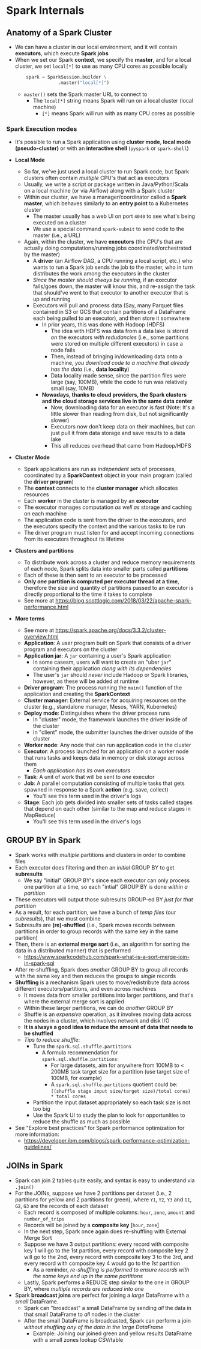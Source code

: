 # Spark Internals

## Anatomy of a Spark Cluster
- We can have a cluster in our local environment, and it will contain **executors**, which execute **Spark jobs**
- When we set our Spark **context**, we specify the **master**, and for a local cluster, we set `local[*]` to use as many CPU cores as possible locally
    ```Python
        spark = SparkSession.builder \
                    .master("local[*]")
    ```
    - `master()` sets the Spark master URL to connect to
        - The `local[*]` string means Spark will run on a local cluster (local machine)
            - `[*]` means Spark will run with as many CPU cores as possible

### Spark Execution modes
- It's possible to run a Spark application using **cluster mode**, **local mode (pseudo-cluster)** or with an **interactive shell** (`pyspark` or `spark-shell`)
- **Local Mode**
    - So far, we've just used a local cluster to run Spark code, but Spark clusters often contain *multiple* CPU's that act as executors
    - Usually, we write a script or package written in Java/Python/Scala on a local machine (or via Airflow) along with a Spark cluster
    - Within our cluster, we have a manager/coordinator called a **Spark master**, which behaves similarly to an **entry point** to a Kubernetes cluster
        - The master usually has a web UI on port `4040` to see what's being executed on a cluster
        - We use a special command `spark-submit` to send code to the master (i.e., a URL)
    - Again, within the cluster, we have **executors** (the CPU's that are actually doing computations/running jobs coordinated/orchestrated by the master)
        - A **driver** (an Airflow DAG, a CPU running a local script, etc.) who wants to run a Spark job sends the job to the master, who in turn distributes the work among the executors in the cluster
        - *Since the master should always be running*, if an executor fails/goes down, the master will know this, and re-assign the task that should've went to that executor to another executor that is up and running
        - Executors will pull and process data (Say, many Parquet files contained in S3 or GCS that contain partitions of a DataFrame each being pulled to an executor), and then store it somewhere
            - In prior years, this was done with Hadoop (HDFS)
                - The idea with HDFS was data from a data lake is stored *on* the executors *with redudancies* (i.e., some partitions were stored on multiple different executors) in case a node fails
                - Then, instead of bringing in/downloading data onto a machine, *you download code to a machine that already has the data* (i.e., **data locality**)
                - Data locality made sense, since the partition files were large (say, 100MB), while the code to run was relatively small (say, 10MB)
            - **Nowadays, thanks to cloud providers, the Spark clusters and the cloud storage services live in the same data center**
                - Now, downloading data for an executor is fast (Note: It's a little slower than reading from disk, but not significantly slower)
                - Executors now don't keep data on their machines, but can just pull it from data storage and save results to a data lake
                - This all reduces overhead that came from Hadoop/HDFS
- **Cluster Mode**
    - Spark applications are run as *independent* sets of processes, coordinated by a **SparkContext** object in your main program (called the **driver program**)
    - The **context** connects to the **cluster manager** which allocates resources
    - Each **worker** in the cluster is managed by an **executor**
    - The executor manages computation *as well as* storage and caching on each machine
    - The application code is sent from the driver to the executors, and the executors specify the context and the various tasks to be run
    - The driver program must listen for and accept incoming connections from its executors throughout its lifetime

- **Clusters and partitions**
    - To distribute work across a cluster and reduce memory requirements of each node, Spark splits data into smaller parts called **partitions**
    - Each of these is then sent to an executor to be processed
    - **Only *one* partition is computed per executor thread at a time**, therefore the size and quantity of partitions passed to an executor is directly proportional to the time it takes to complete
    - See more at https://blog.scottlogic.com/2018/03/22/apache-spark-performance.html

- **More terms**
    - See more at https://spark.apache.org/docs/3.3.2/cluster-overview.html
    - **Application**: A user program built on Spark that consists of a driver program and executors on the cluster
    - **Application jar**: A `jar` containing a user's Spark application
        - In some casesm, users will want to create an "uber `jar`" containing their application *along with its dependencies*
        - The user's `jar` should *never* include Hadoop or Spark libraries, however, as these will be added at runtime
    - **Driver program**: The process running the `main()` function of the application and creating the **SparkContext**
    - **Cluster manager**: External service for acquiring resources on the cluster (e.g., standalone manager, Mesos, YARN, Kubernetes)
    - **Deploy mode**: Distinguishes where the driver process runs
        - In "cluster" mode, the framework launches the driver inside of the cluster
        - In "client" mode, the submitter launches the driver outside of the cluster
    - **Worker node**: Any node that can run application code in the cluster
    - **Executor**: A process launched for an application on a worker node that runs tasks and keeps data in memory or disk storage across them
        - *Each application has its own executors*
    - **Task**: A unit of work that will be sent to *one* executor
    - **Job**: A parallel computation consisting of multiple tasks that gets spawned in response to a Spark **action** (e.g. save, collect)
        - You'll see this term used in the driver's logs
    - **Stage**: Each job gets divided into smaller sets of tasks called stages that depend on each other (similar to the map and reduce stages in MapReduce)
        - You'll see this term used in the driver's logs


## GROUP BY in Spark
- Spark works with *multiple* partitions and clusters in order to combine files
- Each executor does filtering and then an *initial* GROUP BY to get **subresults**
    - We say "initial" GROUP BY's since each executor can only process one partition at a time, so each "intial" GROUP BY is done *within a partition*
- These executors will output those subresults GROUP-ed BY *just for that partition*
- As a result, for each partition, we have a bunch of *temp files* (our *subresults*), that we must combine
- Subresults are **(re)-shuffled** (i.e., Spark moves records between partitions in order to group records with the same key in the same partition)
- Then, there is an **external merge sort** (i.e., an algorithm for sorting the data in a distributed manner) that is performed
    - https://www.sparkcodehub.com/spark-what-is-a-sort-merge-join-in-spark-sql
- After re-shuffling, Spark does *another* GROUP BY to group all records with the same key and then reduces the groups to *single* records
- **Shuffling** is a mechanism Spark uses to move/redistribute data across different executors/partitions, and even across machines
    - It moves data from smaller partitions into larger partitions, and that's where the external merge sort is applied
    - Within these larger partitions, we can do *another* GROUP BY
    - Shuffle is an *expensive* operation, as it involves moving data across the nodes in a cluster, which involves network and disk I/O
    - **It is always a good idea to reduce the amount of data that needs to be shuffled**
    - *Tips to reduce shuffle*:
        - Tune the `spark.sql.shuffle.partitions`
            - A formula recommendation for `spark.sql.shuffle.partitions`:
                - For large datasets, aim for anywhere from 100MB to < 200MB task target size for a partition (use target size of 100MB, for example)
                - A `spark.sql.shuffle.partitions` quotient could be: `((shuffle stage input size/target size)/total cores) * total cores`
        - Partition the input dataset appropriately so each task size is not too big
        - Use the Spark UI to study the plan to look for opportunities to reduce the shuffle as much as possible
- See "Explore best practices" for Spark performance optimization for more information:
    - https://developer.ibm.com/blogs/spark-performance-optimization-guidelines/


## JOINs in Spark
- Spark can join 2 tables quite easily, and syntax is easy to understand via `.join()`
- For the JOINs, suppose we have 2 partitions per dataset (i.e., 2 partitions for yellow and 2 partitions for green), where `Y1`, `Y2`, `Y3` and `G1`, `G2`, `G3` are the records of each dataset 
    - Each record is composed of multiple columns: `hour`, `zone`, `amount` and `number_of_trips`
    - Records will be joined by a **composite key** [`hour`, `zone`]
    - In the next step, Spark once again does re-shuffling with External Merge Sort
    - Suppose we have 3 output partitions: every record with composite key 1 will go to the 1st partition, every record with composite key 2 will go to the 2nd, every record with composite key 3 to the 3rd, and every record with composite key 4 would go to the *1st* partition
        - As a reminder, *re-shuffling is performed to ensure records with the same keys end up in the same partitions*
    - Lastly, Spark performs a REDUCE step similar to the one in GROUP BY, where *multiple records are reduced into one*
- Spark **broadcast joins** are perfect for joining a *large* DataFrame with a *small* DataFrame.
    - Spark can "broadcast" a small DataFrame by sending *all* the data in that small DataFrame to *all* nodes in the cluster
    - After the small DataFrame is broadcasted, Spark can perform a join *without shuffling any of the data in the large DataFrame*
        - Example: Joining our joined green and yellow results DataFrame with a small zones lookup CSV/table
